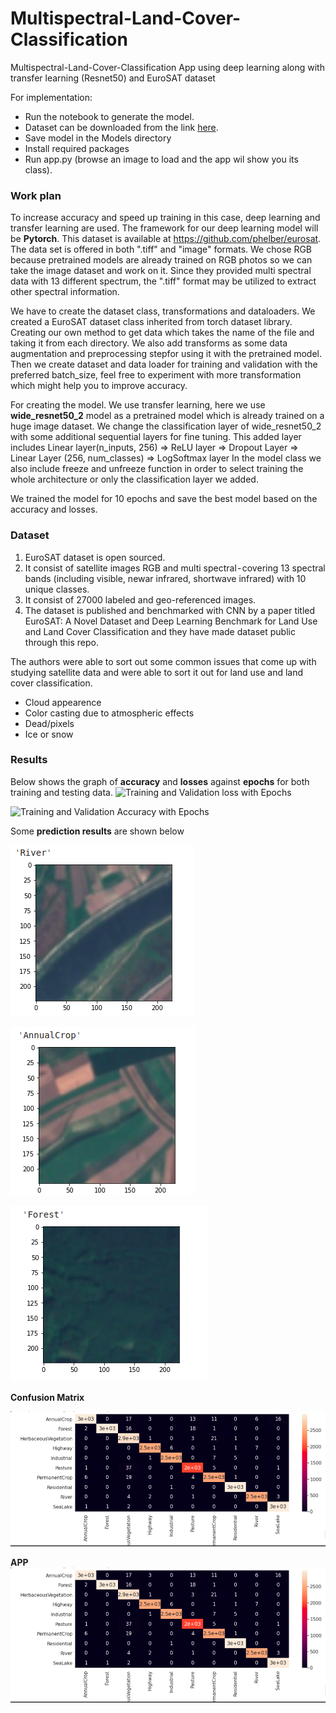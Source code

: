 # Multispectral-Land-Cover-Classification
Multispectral-Land-Cover-Classification App using deep learning along with transfer learning (Resnet50) and EuroSAT dataset

For implementation:

* Run the notebook to generate the model.
* Dataset can be downloaded from the link [here](https://github.com/phelber/eurosat). 
* Save model in the Models directory
* Install required packages
* Run app.py (browse an image to load and the app wil show you its class).

### Work plan
To increase accuracy and speed up training in this case, deep learning and transfer learning are used. The framework for our deep learning model will be __Pytorch__.
This dataset is available at https://github.com/phelber/eurosat. The data set is offered in both ".tiff" and "image" formats. We chose RGB because pretrained models are already trained on RGB photos so we can take the image dataset and work on it. Since they provided multi spectral data with 13 different spectrum, the ".tiff" format may be utilized to extract other spectral information.

We have to create the dataset class, transformations and dataloaders. We created a EuroSAT dataset class inherited from torch dataset library. Creating our own method to get data which takes the name of the file and taking it from each directory. We also add transforms as some data augmentation and preprocessing stepfor using it with the pretrained model. Then we create dataset and data loader for training and validation with the preferred batch_size, feel free to experiment with more transformation which might help you to improve accuracy.

For creating the model. We use transfer learning, here we use __wide_resnet50_2__ model as a pretrained model which is already trained on a huge image dataset. We change the classification layer of wide_resnet50_2 with some additional sequential layers for fine tuning. This added layer includes Linear layer(n_inputs, 256) => ReLU layer => Dropout Layer => Linear Layer (256, num_classes) => LogSoftmax layer In the model class we also include freeze and unfreeze function in order to select training the whole architecture or only the classification layer we added.

We trained the model for 10 epochs and save the best model based on the accuracy and losses.

### Dataset
1. EuroSAT dataset is open sourced.
2. It consist of satellite images RGB and multi spectral - covering 13 spectral bands (including visible, newar infrared, shortwave infrared) with 10 unique classes.
3. It consist of 27000 labeled and geo-referenced images.
4. The dataset is published and benchmarked with CNN by a paper titled EuroSAT: A Novel Dataset and Deep Learning Benchmark for Land Use and Land Cover Classification and they have made dataset public through this repo.

The authors were able to sort out some common issues that come up with studying satellite data and were able to sort it out for land use and land cover classification.

* Cloud appearence
* Color casting due to atmospheric effects
* Dead/pixels
* Ice or snow

### Results

Below shows the graph of __accuracy__ and __losses__ against __epochs__ for both training and testing data.
![Training and Validation loss with Epochs](data/reference_images/loss_without_scheduler.png)

![Training and Validation Accuracy with Epochs](data/reference_images/Accuracy_without_scheduler.png)

Some __prediction results__ are shown below

![result-1](reference_images/sampple_pred_1.png)

![result-2](reference_images/sample_pred_2.png)

![result-3](reference_images/sample_pred_3.png)

__Confusion Matrix__ 

![Confusion_Matrix](reference_images/confusion_matrix.png)

__APP__ 
![App](reference_images/confusion_matrix.png)

